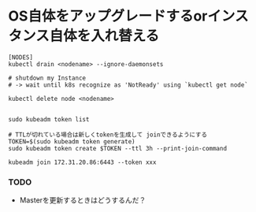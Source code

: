 # OS自体をアップグレードするorインスタンス自体を入れ替える

```
[NODES]
kubectl drain <nodename> --ignore-daemonsets

# shutdown my Instance
# -> wait until k8s recognize as 'NotReady' using `kubectl get node`

kubectl delete node <nodename>


sudo kubeadm token list

# TTLが切れている場合は新しくtokenを生成して joinできるようにする
TOKEN=$(sudo kubeadm token generate)
sudo kubeadm token create $TOKEN --ttl 3h --print-join-command

kubeadm join 172.31.20.86:6443 --token xxx

```

### TODO

- Masterを更新するときはどうするんだ？
